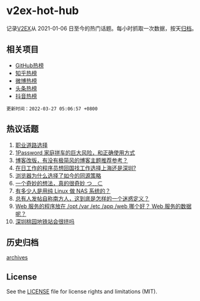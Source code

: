 # v2ex-hot-hub

 记录[V2EX](https://www.v2ex.com/)从 2021-01-06 日至今的热门话题。每小时抓取一次数据，按天[归档](archives)。
 
 ## 相关项目

- [GitHub热榜](https://github.com/lonnyzhang423/github-hot-hub)
- [知乎热榜](https://github.com/lonnyzhang423/zhihu-hot-hub)
- [微博热榜](https://github.com/lonnyzhang423/weibo-hot-hub)
- [头条热榜](https://github.com/lonnyzhang423/toutiao-hot-hub)
- [抖音热榜](https://github.com/lonnyzhang423/douyin-hot-hub)


 `更新时间：2022-03-27 05:06:57 +0800`

## 热议话题

1. [职业道路选择](https://www.v2ex.com/t/842986)
1. [1Password 家庭拼车的巨大风险，和正确使用方式](https://www.v2ex.com/t/842995)
1. [博客改版，有没有极简风的博客主题推荐参考？](https://www.v2ex.com/t/843073)
1. [在日工作的程序员想回国找工作选择上海还是深圳?](https://www.v2ex.com/t/843017)
1. [浏览器为什么选择了如今的同源策略](https://www.v2ex.com/t/843069)
1. [一个奇妙的想法，真的很奇妙 つ﹏⊂](https://www.v2ex.com/t/842994)
1. [有多少人是用纯 Linux 做 NAS 系统的？](https://www.v2ex.com/t/843067)
1. [总有人发帖自称南方人，这到底是怎样的一个迷惑定义？](https://www.v2ex.com/t/843092)
1. [Web 服务的程序放在 /opt /var /etc /app /web 哪个好？ Web 服务的数据呢？](https://www.v2ex.com/t/843079)
1. [深圳桃园地铁站会很挤吗](https://www.v2ex.com/t/842997)

## 历史归档

[archives](archives)

## License

See the [LICENSE](LICENSE) file for license rights and limitations (MIT).

